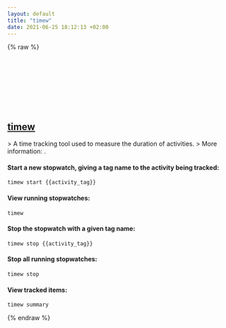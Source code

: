 ```yaml
---
layout: default
title: "timew"
date: 2021-06-25 18:12:13 +02:00
---
```

{% raw %}
<h2 id="timew">
  <a href="/en/common/timew.html">timew</a> <a href="#timew"><svg class="icon">
    <use href="/assets/images/unicode_sprite.svg#link" />
  </svg></a>
</h2>
> A time tracking tool used to measure the duration of activities.
> More information: <https://taskwarrior.org/docs/timewarrior>.

#### Start a new stopwatch, giving a tag name to the activity being tracked:
```shell
timew start {{activity_tag}}
```
#### View running stopwatches:
```shell
timew
```
#### Stop the stopwatch with a given tag name:
```shell
timew stop {{activity_tag}}
```
#### Stop all running stopwatches:
```shell
timew stop
```
#### View tracked items:
```shell
timew summary
```
{% endraw %}
